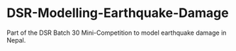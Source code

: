 # DSR-Modelling-Earthquake-Damage
Part of the DSR Batch 30 Mini-Competition to model earthquake damage in Nepal.
